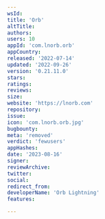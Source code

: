 ```yaml
---
wsId: 
title: 'Orb'
altTitle: 
authors: 
users: 10
appId: 'com.lnorb.orb'
appCountry: 
released: '2022-07-14'
updated: '2022-09-26'
version: '0.21.11.0'
stars: 
ratings: 
reviews: 
size: 
website: 'https://lnorb.com'
repository: 
issue: 
icon: 'com.lnorb.orb.jpg'
bugbounty: 
meta: 'removed'
verdict: 'fewusers'
appHashes: 
date: '2023-08-16'
signer: 
reviewArchive: 
twitter: 
social: 
redirect_from: 
developerName: 'Orb Lightning'
features: 

---
```


